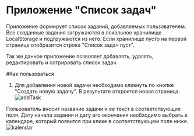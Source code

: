 # Приложение "Список задач"
Приложение формирует список заданий, добавляемых пользователем. Все созданные задания загружаются в локальное хранилище LocalStorage и подгружаются из него.
Если хранилище пусто на первой странице отобразится строка "Список задач пуст". 



Так же данное приложение позволяет добавлять, удалять, редактировать и сотрировать список задач.

#Как пользоваться
1. Для добавления новой задачи необходимо кликнуть по кнопке "Создать новую задачу". В результате откроется новая страница.
![addTask](https://user-images.githubusercontent.com/92028919/218726428-a1455e29-fb99-4a1e-b400-40473c31fc04.JPG)

Пользователь вносит название задачи и ее текст в соответствующие поля. Дату начала задания и дату его окончания необходимо выбрать в календаре, который появится при клике в соответствующем поле ниже.
![kalendar](https://user-images.githubusercontent.com/92028919/218728110-6d04c597-731e-40a7-87f9-c1916514e148.JPG)

